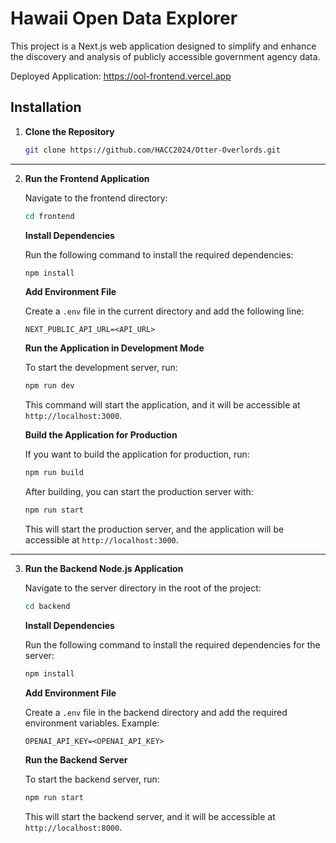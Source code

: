 # Hawaii Open Data Explorer

This project is a Next.js web application designed to simplify and enhance the discovery and analysis of publicly accessible government agency data.

Deployed Application: https://ool-frontend.vercel.app

## Installation

1. **Clone the Repository**

   ```bash
   git clone https://github.com/HACC2024/Otter-Overlords.git
   ```
---
2. **Run the Frontend Application**

   Navigate to the frontend directory:

   ```bash
   cd frontend
   ```

   **Install Dependencies**

   Run the following command to install the required dependencies:

   ```bash
   npm install
   ```

   **Add Environment File**

   Create a `.env` file in the current directory and add the following line:

   ```
   NEXT_PUBLIC_API_URL=<API_URL>
   ```

   **Run the Application in Development Mode**

   To start the development server, run:

   ```bash
   npm run dev
   ```

   This command will start the application, and it will be accessible at `http://localhost:3000`.

   **Build the Application for Production**

   If you want to build the application for production, run:

   ```bash
   npm run build
   ```

   After building, you can start the production server with:

   ```bash
   npm run start
   ```

   This will start the production server, and the application will be accessible at `http://localhost:3000`.
---
3. **Run the Backend Node.js Application**

   Navigate to the server directory in the root of the project:

   ```bash
   cd backend
   ```

   **Install Dependencies**

   Run the following command to install the required dependencies for the server:

   ```bash
   npm install
   ```

   **Add Environment File**

   Create a `.env` file in the backend directory and add the required environment variables. Example:

   ```
   OPENAI_API_KEY=<OPENAI_API_KEY>
   ```

   **Run the Backend Server**

   To start the backend server, run:

   ```bash
   npm run start
   ```

   This will start the backend server, and it will be accessible at `http://localhost:8000`.

